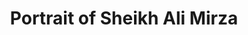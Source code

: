 ---
id: '11'
iiif_image: '11'
artist: Unknown
location: Iran
title: Portrait of Sheikh Ali Mirza
_date: 1800 - 1850
object_type: portrait
current_location: The Museum of Islamic Art, Qatar
wiki_link: https://commons.wikimedia.org/wiki/File:Unknown,_Iran,_early_19th_Century_-_Portrait_of_Sheikh_Ali_Mirza_-_Google_Art_Project.jpg
slug: '11'
layout: object-page
---